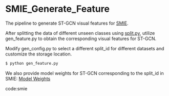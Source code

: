 # SMIE_Generate_Feature
The pipeline to generate ST-GCN visual features for [SMIE](https://github.com/YujieOuO/SMIE).

After splitting the data of different unseen classes using [split.py](https://github.com/YujieOuO/SMIE/blob/main/split.py), 
utilize gen_feature.py to obtain the corresponding visual features for ST-GCN.

Modify gen_config.py to select a different split_id for different datasets and customize the storage location.

```bash
$ python gen_feature.py
```

We also provide model weights for ST-GCN corresponding to the split_id in SMIE:
[Model Weights](https://pan.baidu.com/s/1VQGM9g2gixdBIhQwQ4MU8A)

code:smie
